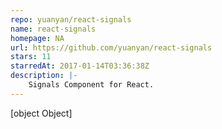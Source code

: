 ```yaml
---
repo: yuanyan/react-signals
name: react-signals
homepage: NA
url: https://github.com/yuanyan/react-signals
stars: 11
starredAt: 2017-01-14T03:36:38Z
description: |-
    Signals Component for React.
---
```


[object Object]
